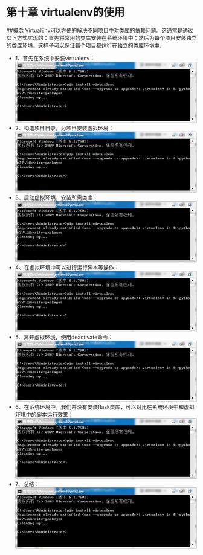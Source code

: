 # 第十章 virtualenv的使用

##概念
VirtualEnv可以方便的解决不同项目中对类库的依赖问题。这通常是通过以下方式实现的：首先将常用的类库安装在系统环境中；然后为每个项目安装独立的类库环境。这样子可以保证每个项目都运行在独立的类库环境中.

* 1、首先在系统中安装virtualenv：
  ![](/images/chapter10/0001.png)
* 2、构造项目目录，为项目安装虚拟环境：
  ![](/images/chapter10/0001.png)
* 3、启动虚拟环境，安装所需类库：
  ![](/images/chapter10/0001.png)
* 4、在虚拟环境中可以进行运行脚本等操作：
  ![](/images/chapter10/0001.png)
* 5、离开虚拟环境，使用deactivate命令：
  ![](/images/chapter10/0001.png)
* 6、在系统环境中，我们并没有安装flask类库，可以对比在系统环境中和虚拟环境中的脚本运行效果：
  ![](/images/chapter10/0001.png)
* 7、总结：
  ![](/images/chapter10/0001.png)

